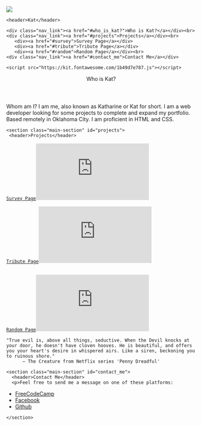 <main id="main-doc">
 
  <nav id="navbar">
    <img class="headshot" class="img-fluid" src="https://lh3.googleusercontent.com/0W9Bu9JMDeXWihAo38HFEXXAAlgKvlg3iPxiFLbfEozMBSj1ZZHicgrTY7XZruxCzUMoNlitSHx8_LGDc8bbdIx517buCtzyf_-H12IlJXby-nx-BtbG69pVnijrMMH03YGvjFZhMlIS4NNiOfOnn_NNeYmQGtl3YnisINxDlOmLMvGpAIH1Yr-YS2cerXQ4i9fUqraRts3zbx02kYkO-m6wxxgHNxmCnZBgPMzMDpVq4IjxQoa0p-N-EnrzGFuGsN6dYZUpY7ytOZbwJDboSrSBYcrB-DDHSj1BljykknpN6-fIM4bkGas0h7VFAidob91mDCf-Fl6PfeSXcwfTEfuNKD6wer0IumSft87hmC3d9BHxh4jYCnRoEZhYkpogE6aZyEjJfBq6ErQn0846e9L8HQYn8x2a5d00VwUAvzahFQ92Y3vsC2XsDkwSXA8S2hm67IEyS8bj4hoepLHgp7jSGH73wGWj7qLae06uNd-ado95aSHre9UMmtyzoudN7bq_PJgBlwOOlS-gJD2zdQmCDihv-lxyVaFEwoI_quwOQ3_ACdJXgMlI273IvJg5WQsd9Xapm8H6lASFbseDZAnuqLQqTyd8JQ_9fEqCoU_jrYUrzWnkdX1dBOC1X4HdZHzKWWjdRjgpVFndPl2QAUtjdQ7KvXSMdTPonuDJl45pQ5oG=w706-h941-no">
  
    <header>Kat</header>
    
    <div class="nav_link"><a href="#who_is_kat?">Who is Kat?</a></div><br>
    <div class="nav_link"><a href="#projects">Projects</a></div><br>
       <div><a href="#survey">Survey Page</a></div>
       <div><a href="#tribute">Tribute Page</a></div>
       <div><a href="#random">Random Page</a></div><br>
    <div class="nav_link"><a href="#contact_me">Contact Me</a></div>
  
    <script src="https://kit.fontawesome.com/1b49d7e787.js"></script>
    
  <div class="topnav">
<div class="profile-links">
  
<a href="https://codepen.io/viciouskatie/" id="profile-link" target=_blank class="active"><i class="fab fa-free-code-camp fa-lg"></i></a>
<a href="https://www.facebook.com/katharin3" target=_blank class="active"><i class="fab fa-facebook fa-lg"></i></a>
<a href="https://viciouskatie.github.io" target=_blank class="active"><i class="fab fa-github-square fa-lg"></i></a></div>
    </nav></div>
  
  <div id="technical-doc-writing">
    <section class="main-section" id="who_is_kat?">
      <header>Who is Kat?</header>
      <p>Whom am I? I am me, also known as Katharine or Kat for short. I am a web developer looking for some projects to complete and expand my portfolio. Based remotely in Oklahoma City. I am proficient in HTML and CSS.</p>
    </section>
    
    <section class="main-section" id="projects">
     <header>Projects</header>
         
<pre><code><a class="main-section" id="survey" href="https://codepen.io/viciouskatie/full/RXazMP">Survey Page<iframe src="https://codepen.io/viciouskatie/full/RXazMP" class="no-hover" frameborder="0" scrolling="no" sandbox="allow-scripts allow-pointer-lock allow-same-origin" tabindex="-1"></iframe></a>

<a class="main-section" id="tribute" href= "https://codepen.io/viciouskatie/full/wVKZGQ">Tribute Page<iframe src="https://codepen.io/viciouskatie/full/wVKZGQ" class="no-hover" frameborder="0" scrolling="no" sandbox="allow-scripts allow-pointer-lock allow-same-origin" tabindex="-1"></iframe></a>

<a class="main-section" id="random" href= "https://codepen.io/viciouskatie/full/rXjbGJ">
Random Page<iframe src="https://codepen.io/viciouskatie/full/rXjbGJ" class="no-hover" frameborder="0" scrolling="no" sandbox="allow-scripts allow-pointer-lock allow-same-origin" tabindex="-1"></iframe></a></code></pre>
    
<section class="main-section">
<p><pre><code>"True evil is, above all things, seductive. When the Devil knocks at your door, he doesn't have cloven hooves. He is beautiful, and offers you your heart's desire in whispered airs. Like a siren, beckoning you to ruinous shore."
      — The Creature from Netflix series 'Penny Dreadful'</code></pre></p>
    </section>
        <section class="main-section" id="Dead_Sea_scrolls">
          
    <section class="main-section" id="contact_me">
      <header>Contact Me</header>
      <p>Feel free to send me a message on one of these platforms:
        
<ul>
  <li><a href="https://codepen.io/viciouskatie/" target=_blank>FreeCodeCamp<i class="fab fa-free-code-camp fa-lg"></i></li></a>

  <li><a href="https://www.facebook.com/katharin3" target=_blank>Facebook<i class="fab fa-facebook fa-lg"></i></li></a>

<li><a href="https://viciouskatie.github.io" target=_blank>Github<i class="fab fa-github-square fa-lg"></i></li></a></ul>

    </section>
   </div>
  </div>
</main>